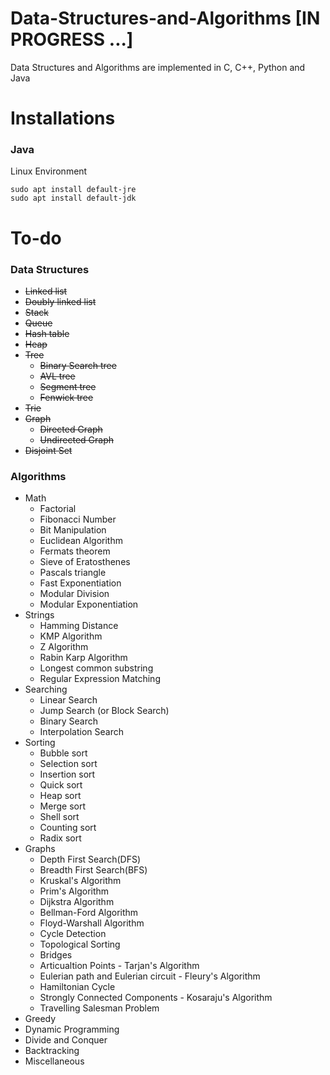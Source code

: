# Data-Structures-and-Algorithms [IN PROGRESS ...]
Data Structures and Algorithms are implemented in C, C++, Python and Java

# Installations
### Java
Linux Environment
```
sudo apt install default-jre
sudo apt install default-jdk
```
# To-do
### Data Structures
* ~~Linked list~~
* ~~Doubly linked list~~
* ~~Stack~~
* ~~Queue~~
* ~~Hash table~~
* ~~Heap~~
* ~~Tree~~
  * ~~Binary Search tree~~
  * ~~AVL tree~~
  * ~~Segment tree~~
  * ~~Fenwick tree~~
* ~~Trie~~
* ~~Graph~~
  * ~~Directed Graph~~
  * ~~Undirected Graph~~
* ~~Disjoint Set~~


### Algorithms
* Math
  * Factorial
  * Fibonacci Number
  * Bit Manipulation
  * Euclidean Algorithm
  * Fermats theorem
  * Sieve of Eratosthenes
  * Pascals triangle
  * Fast Exponentiation
  * Modular Division
  * Modular Exponentiation
* Strings
  * Hamming Distance
  * KMP Algorithm
  * Z Algorithm
  * Rabin Karp Algorithm
  * Longest common substring
  * Regular Expression Matching
* Searching
  * Linear Search
  * Jump Search (or Block Search)
  * Binary Search
  * Interpolation Search
* Sorting
  * Bubble sort
  * Selection sort
  * Insertion sort
  * Quick sort
  * Heap sort
  * Merge sort
  * Shell sort
  * Counting sort
  * Radix sort
* Graphs
  * Depth First Search(DFS)
  * Breadth First Search(BFS)
  * Kruskal's Algorithm
  * Prim's Algorithm
  * Dijkstra Algorithm
  * Bellman-Ford Algorithm
  * Floyd-Warshall Algorithm
  * Cycle Detection
  * Topological Sorting
  * Bridges
  * Articualtion Points - Tarjan's Algorithm 
  * Eulerian path and Eulerian circuit - Fleury's Algorithm
  * Hamiltonian Cycle
  * Strongly Connected Components - Kosaraju's Algorithm
  * Travelling Salesman Problem
* Greedy
* Dynamic Programming
* Divide and Conquer
* Backtracking
* Miscellaneous

  
